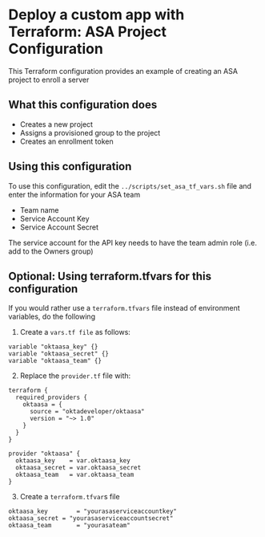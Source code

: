 # Deploy a custom app with Terraform: ASA Project Configuration
This Terraform configuration provides an example of creating an ASA project to enroll a server
## What this configuration does
- Creates a new project
- Assigns a provisioned group to the project
- Creates an enrollment token
## Using this configuration
To use this configuration, edit the `../scripts/set_asa_tf_vars.sh` file and enter the information for your ASA team
- Team name
- Service Account Key
- Service Account Secret

The service account for the API key needs to have the team admin role (i.e. add to the Owners group)
## Optional: Using terraform.tfvars for this configuration
If you would rather use a `terraform.tfvars` file instead of environment variables, do the following
1. Create a `vars.tf file` as follows:
```
variable "oktaasa_key" {}
variable "oktaasa_secret" {}
variable "oktaasa_team" {}
```
2. Replace the `provider.tf` file with:
```
terraform {
  required_providers {
    oktaasa = {
      source = "oktadeveloper/oktaasa"
      version = "~> 1.0"
    }
  }
}

provider "oktaasa" {
  oktaasa_key    = var.oktaasa_key
  oktaasa_secret = var.oktaasa_secret
  oktaasa_team   = var.oktaasa_team
}
```
3. Create a `terraform.tfvar`s file
```
oktaasa_key        = "yourasaserviceaccountkey"
oktaasa_secret = "yourasaserviceaccountsecret"
oktaasa_team       = "yourasateam"
```
